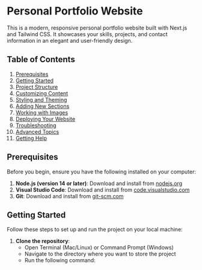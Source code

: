 # Personal Portfolio Website

This is a modern, responsive personal portfolio website built with Next.js and Tailwind CSS. It showcases your skills, projects, and contact information in an elegant and user-friendly design.

## Table of Contents

1. [Prerequisites](#prerequisites)
2. [Getting Started](#getting-started)
3. [Project Structure](#project-structure)
4. [Customizing Content](#customizing-content)
5. [Styling and Theming](#styling-and-theming)
6. [Adding New Sections](#adding-new-sections)
7. [Working with Images](#working-with-images)
8. [Deploying Your Website](#deploying-your-website)
9. [Troubleshooting](#troubleshooting)
10. [Advanced Topics](#advanced-topics)
11. [Getting Help](#getting-help)

## Prerequisites

Before you begin, ensure you have the following installed on your computer:

1. **Node.js (version 14 or later)**: Download and install from [nodejs.org](https://nodejs.org/)
2. **Visual Studio Code**: Download and install from [code.visualstudio.com](https://code.visualstudio.com/)
3. **Git**: Download and install from [git-scm.com](https://git-scm.com/)

## Getting Started

Follow these steps to set up and run the project on your local machine:

1. **Clone the repository**:
   - Open Terminal (Mac/Linux) or Command Prompt (Windows)
   - Navigate to the directory where you want to store the project
   - Run the following command:

